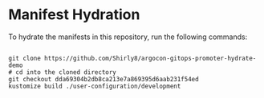 
# Manifest Hydration

To hydrate the manifests in this repository, run the following commands:

```shell

git clone https://github.com/Shirly8/argocon-gitops-promoter-hydrate-demo
# cd into the cloned directory
git checkout dda69304b2db8ca213e7a869395d6aab231f54ed
kustomize build ./user-configuration/development
```